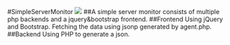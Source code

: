 #SimpleServerMonitor
![](http://pub.lvjie.me/Pic/SimpleServerMonitor.png)
##A simple server monitor consists of multiple php backends and a jquery&amp;bootstrap frontend.
##Frontend
Using jQuery and Bootstrap.
Fetching the data using jsonp generated by agent.php.
##Backend
Using PHP to generate a json.